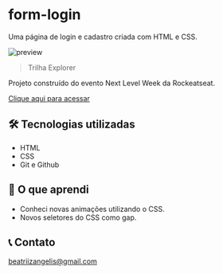 # form-login
Uma página de login e cadastro criada com HTML e CSS. 

![preview]()

> Trilha Explorer

Projeto construído do evento Next Level Week da Rockeatseat.

[ Clique aqui para acessar](https://github.com/BeatrizAngelis/form-login/)

## 🛠 Tecnologias utilizadas

- HTML
- CSS
- Git e Github

## 📖 O que aprendi

- Conheci novas animações utilizando o CSS.
- Novos seletores do CSS como gap.

## 📞 Contato

beatriizangelis@gmail.com
